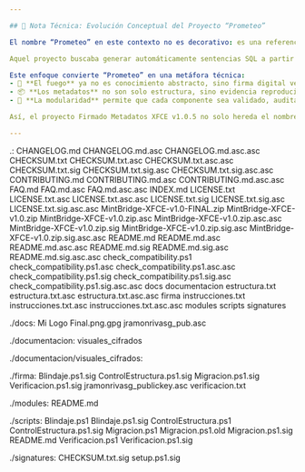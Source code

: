 ```yaml
---

## 🧠 Nota Técnica: Evolución Conceptual del Proyecto “Prometeo”

El nombre “Prometeo” en este contexto no es decorativo: es una referencia técnica y simbólica a un proyecto académico argentino desarrollado en 2004 por la Universidad Tecnológica Nacional (UTN), cuyo objetivo era el aprovechamiento heurístico de metadatos en bases de datos relacionales.

Aquel proyecto buscaba generar automáticamente sentencias SQL a partir de diccionarios de datos, permitiendo consultas tipo *QueryByExample* y análisis estructurado de metainformación. En este toolkit, el concepto ha evolucionado hacia una arquitectura modular reproducible, donde los metadatos no solo se analizan, sino que se **firman, documentan y empaquetan** con trazabilidad digital.

Este enfoque convierte “Prometeo” en una metáfora técnica:  
- 🔐 **El fuego** ya no es conocimiento abstracto, sino firma digital verificable.  
- 📦 **Los metadatos** no son solo estructura, sino evidencia reproducible.  
- 🧩 **La modularidad** permite que cada componente sea validado, auditado y reutilizado.

Así, el proyecto Firmado Metadatos XFCE v1.0.5 no solo hereda el nombre, sino que lo transforma en una práctica moderna de autoría técnica, integridad documental y distribución comunitaria.

---
```

.:
CHANGELOG.md
CHANGELOG.md.asc
CHANGELOG.md.asc.asc
CHECKSUM.txt
CHECKSUM.txt.asc
CHECKSUM.txt.asc.asc
CHECKSUM.txt.sig
CHECKSUM.txt.sig.asc
CHECKSUM.txt.sig.asc.asc
CONTRIBUTING.md
CONTRIBUTING.md.asc
CONTRIBUTING.md.asc.asc
FAQ.md
FAQ.md.asc
FAQ.md.asc.asc
INDEX.md
LICENSE.txt
LICENSE.txt.asc
LICENSE.txt.asc.asc
LICENSE.txt.sig
LICENSE.txt.sig.asc
LICENSE.txt.sig.asc.asc
MintBridge-XFCE-v1.0-FINAL.zip
MintBridge-XFCE-v1.0.zip
MintBridge-XFCE-v1.0.zip.asc
MintBridge-XFCE-v1.0.zip.asc.asc
MintBridge-XFCE-v1.0.zip.sig
MintBridge-XFCE-v1.0.zip.sig.asc
MintBridge-XFCE-v1.0.zip.sig.asc.asc
README.md
README.md.asc
README.md.asc.asc
README.md.sig
README.md.sig.asc
README.md.sig.asc.asc
check_compatibility.ps1
check_compatibility.ps1.asc
check_compatibility.ps1.asc.asc
check_compatibility.ps1.sig
check_compatibility.ps1.sig.asc
check_compatibility.ps1.sig.asc.asc
docs
documentacion
estructura.txt
estructura.txt.asc
estructura.txt.asc.asc
firma
instrucciones.txt
instrucciones.txt.asc
instrucciones.txt.asc.asc
modules
scripts
signatures

./docs:
Mi Logo Final.png.gpg
jramonrivasg_pub.asc

./documentacion:
visuales_cifrados

./documentacion/visuales_cifrados:

./firma:
Blindaje.ps1.sig
ControlEstructura.ps1.sig
Migracion.ps1.sig
Verificacion.ps1.sig
jramonrivasg_publickey.asc
verificacion.txt

./modules:
README.md

./scripts:
Blindaje.ps1
Blindaje.ps1.sig
ControlEstructura.ps1
ControlEstructura.ps1.sig
Migracion.ps1
Migracion.ps1.old
Migracion.ps1.sig
README.md
Verificacion.ps1
Verificacion.ps1.sig

./signatures:
CHECKSUM.txt.sig
setup.ps1.sig
